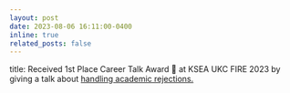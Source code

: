 ```yaml
---
layout: post
date: 2023-08-06 16:11:00-0400
inline: true
related_posts: false
---
```


title: Received 1st Place Career Talk Award 🌟 at KSEA UKC FIRE 2023 by giving a talk about <a href="https://inyoungcheong.github.io/blog/2023/handling-rejections">handling academic rejections.</a>  


